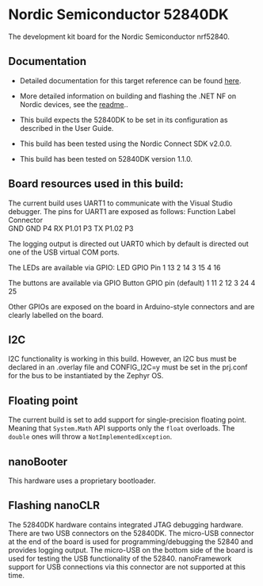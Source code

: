 # Nordic Semiconductor 52840DK

The development kit board for the Nordic Semiconductor nrf52840.

## Documentation

- Detailed documentation for this target reference can be found [here](https://www.nordicsemi.com/Products/Development-hardware/nRF52840-DK).

- More detailed information on building and flashing the .NET NF on Nordic devices, see the [readme](../README.md)..

- This build expects the 52840DK to be set in its configuration as described in the User Guide.

- This build has been tested using the Nordic Connect SDK v2.0.0.

- This build has been tested on 52840DK version 1.1.0.

## Board resources used in this build:

The current build uses UART1 to communicate with the Visual Studio debugger. The pins for UART1
are exposed as follows:
    Function   Label   Connector  
       GND      GND       P4
       RX       P1.01     P3
       TX       P1.02     P3

The logging output is directed out UART0 which by default is directed out
one of the USB virtual COM ports.

The LEDs are available via GPIO:
    LED      GPIO Pin
     1          13
     2          14
     3          15
     4          16

The buttons are available via GPIO
   Button    GPIO pin (default)
     1          11
     2          12
     3          24
     4          25

Other GPIOs are exposed on the board in Arduino-style connectors and are clearly labelled on the board.

## I2C

I2C functionality is working in this build. However, an I2C bus must be declared in an .overlay file and CONFIG_I2C=y must be set in the prj.conf for the bus to be instantiated by the Zephyr OS.

## Floating point

The current build is set to add support for single-precision floating point.
Meaning that `System.Math` API supports only the `float` overloads. The `double` ones will throw a `NotImplementedException`.

## nanoBooter

This hardware uses a proprietary bootloader.

## Flashing nanoCLR

The 52840DK hardware contains integrated JTAG debugging hardware. There are two USB connectors on the 52840DK. The micro-USB connector at the end of the board is used for programming/debugging the 52840 and provides logging output. The micro-USB on the bottom side of the board is used for testing the USB functionality of the 52840. nanoFramework support for USB connections via this connector are not supported at this time.
